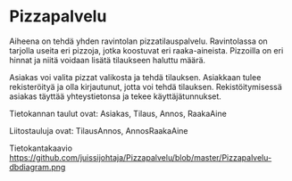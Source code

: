 # Pizzapalvelu

Aiheena on tehdä yhden ravintolan pizzatilauspalvelu. Ravintolassa on tarjolla useita eri pizzoja, jotka koostuvat eri raaka-aineista. Pizzoilla on eri hinnat ja niitä voidaan lisätä tilaukseen haluttu määrä.

Asiakas voi valita pizzat valikosta ja tehdä tilauksen. Asiakkaan tulee rekisteröityä ja olla kirjautunut, jotta voi tehdä tilauksen. Rekistöitymisessä asiakas täyttää yhteystietonsa ja tekee käyttäjätunnukset. 

Tietokannan taulut ovat: Asiakas, Tilaus, Annos, RaakaAine

Liitostauluja ovat: TilausAnnos, AnnosRaakaAine


 
Tietokantakaavio
https://github.com/juissijohtaja/Pizzapalvelu/blob/master/Pizzapalvelu-dbdiagram.png
